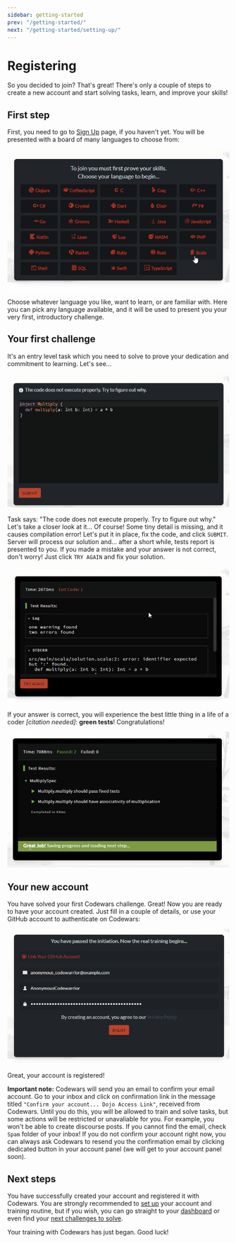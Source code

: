```yaml
---
sidebar: getting-started
prev: "/getting-started/"
next: "/getting-started/setting-up/"
---
```


# Registering

So you decided to join? That's great! There's only a couple of steps to create a new account and start solving tasks, learn, and improve your skills!

## First step

First, you need to go to [Sign Up](https://www.codewars.com/join) page, if you haven't yet. You will be presented with a board of many languages to choose from:

![languages board](./img/registering_01_choose_language.png)

Choose whatever language you like, want to learn, or are familiar with. Here you can pick any language available, and it will be used to present you your very first, introductory challenge.

## Your first challenge

It's an entry level task which you need to solve to prove your dedication and commitment to learning. Let's see...

![first task](./img/registering_02_multiply_initial.png)

Task says: "The code does not execute properly. Try to figure out why." Let's take a closer look at it... Of course! Some tiny detail is missing, and it causes compilation error! Let's put it in place, fix the code, and click `SUBMIT`. Server will process our solution and... after a short while, tests report is presented to you. If you made a mistake and your answer is not correct, don't worry! Just click `TRY AGAIN` and fix your solution.

![retry](./img/registering_03_multiply_wrong_answer.png)

If your answer is correct, you will experience the best little thing in a life of a coder _[citation needed]_: **green tests**! Congratulations!

![success](./img/registering_04_multiply_success.png)

## Your new account

You have solved your first Codewars challenge. Great! Now you are ready to have your account created. Just fill in a couple of details, or use your GitHub account to authenticate on Codewars:

![enlist](./img/registering_05_enlist.png)

Great, your account is registered!

**Important note:** Codewars will send you an email to confirm your email account. Go to your inbox and click on confirmation link in the message titled `"Confirm your account... Dojo Access Link"`, received from Codewars. Until you do this, you will be allowed to train and solve tasks, but some actions will be restricted or unavaliable for you. For example, you won't be able to create discourse posts. If you cannot find the email, check `Spam` folder of your inbox! If you do not confirm your account right now, you can always ask Codewars to resend you the confirmation email by clicking dedicated button in your account panel (we will get to your account panel soon).

## Next steps

You have successfully created your account and registered it with Codewars. You are strongly recommended to [set up](/getting-started/setting-up/) your account and training routine, but if you wish, you can go straight to your [dashboard](./my-profile/) or even find your [next challenges to solve](/getting-started/finding-kata/).

Your training with Codewars has just began. Good luck!
